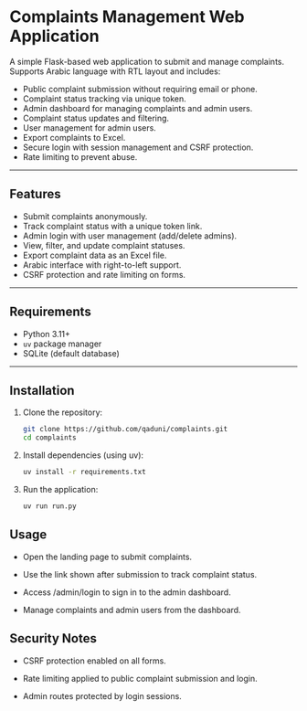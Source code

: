 # Complaints Management Web Application

A simple Flask-based web application to submit and manage complaints.  
Supports Arabic language with RTL layout and includes:

- Public complaint submission without requiring email or phone.
- Complaint status tracking via unique token.
- Admin dashboard for managing complaints and admin users.
- Complaint status updates and filtering.
- User management for admin users.
- Export complaints to Excel.
- Secure login with session management and CSRF protection.
- Rate limiting to prevent abuse.

---

## Features

- Submit complaints anonymously.
- Track complaint status with a unique token link.
- Admin login with user management (add/delete admins).
- View, filter, and update complaint statuses.
- Export complaint data as an Excel file.
- Arabic interface with right-to-left support.
- CSRF protection and rate limiting on forms.

---

## Requirements

- Python 3.11+
- `uv` package manager
- SQLite (default database)

---

## Installation

1. Clone the repository:

   ```bash
   git clone https://github.com/qaduni/complaints.git
   cd complaints

2. Install dependencies (using uv):

    ```bash
    uv install -r requirements.txt

3. Run the application:

    ```bash
    uv run run.py


## Usage

- Open the landing page to submit complaints.

- Use the link shown after submission to track complaint status.

- Access /admin/login to sign in to the admin dashboard.

- Manage complaints and admin users from the dashboard.

## Security Notes

- CSRF protection enabled on all forms.

- Rate limiting applied to public complaint submission and login.

- Admin routes protected by login sessions.
